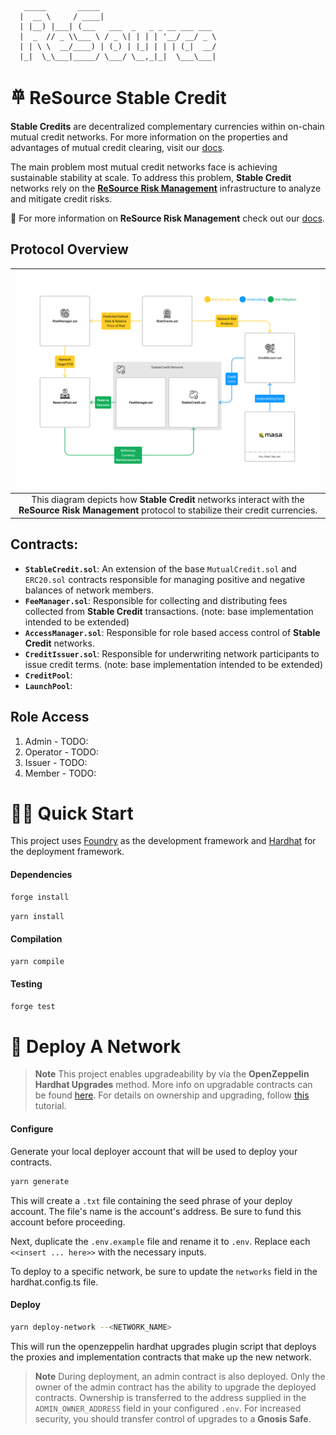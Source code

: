 ```
   _____       _____
  |  __ \     / ____|
  | |__) |___| (___   ___  _   _ _ __ ___ ___
  |  _  // _ \\___ \ / _ \| | | | '__/ __/ _ \
  | | \ \  __/____) | (_) | |_| | | | (_|  __/
  |_|  \_\___|_____/ \___/ \__,_|_|  \___\___|
```

# 𐄷 ReSource Stable Credit

**Stable Credits** are decentralized complementary currencies within on-chain mutual credit networks. For more information on the properties and advantages of mutual credit clearing, visit our [docs](https://www.blog.resource.finance/chapter-1-what-is-mutual-credit).

The main problem most mutual credit networks face is achieving sustainable stability at scale. To address this problem, **Stable Credit** networks rely on the [**ReSource Risk Management**](https://github.com/ReSource-Network/risk-management) infrastructure to analyze and mitigate credit risks.

📕 For more information on **ReSource Risk Management** check out our [docs](https://github.com/ReSource-Network/risk-management).

## Protocol Overview

|                                                            ![alt text](./Diagram.png)                                                             |
| :-----------------------------------------------------------------------------------------------------------------------------------------------: |
| This diagram depicts how **Stable Credit** networks interact with the **ReSource Risk Management** protocol to stabilize their credit currencies. |

## Contracts:

- **`StableCredit.sol`**: An extension of the base `MutualCredit.sol` and `ERC20.sol` contracts responsible for managing positive and negative balances of network members.
- **`FeeManager.sol`**: Responsible for collecting and distributing fees collected from **Stable Credit** transactions. (note: base implementation intended to be extended)
- **`AccessManager.sol`**: Responsible for role based access control of **Stable Credit** networks.
- **`CreditIssuer.sol`**: Responsible for underwriting network participants to issue credit terms. (note: base implementation intended to be extended)
- **`CreditPool`**:
- **`LaunchPool`**:

## Role Access

1. Admin - TODO:
2. Operator - TODO:
3. Issuer - TODO:
4. Member - TODO:

# 🏄‍♂️ Quick Start

This project uses [Foundry](https://github.com/foundry-rs/foundry) as the development framework and [Hardhat](https://github.com/NomicFoundation/hardhat) for the deployment framework.

#### Dependencies

```bash
forge install
```

```bash
yarn install
```

#### Compilation

```bash
yarn compile
```

#### Testing

```bash
forge test
```

# 🚀 Deploy A Network

> **Note**
> This project enables upgradeability by via the **OpenZeppelin Hardhat Upgrades** method. More info on upgradable contracts can be found [here](https://docs.openzeppelin.com/upgrades-plugins/1.x/proxies). For details on ownership and upgrading, follow [this](https://forum.openzeppelin.com/t/openzeppelin-upgrades-step-by-step-tutorial-for-hardhat) tutorial.

#### Configure

Generate your local deployer account that will be used to deploy your contracts.

```bash
yarn generate
```

This will create a `.txt` file containing the seed phrase of your deploy account. The file's name is the account's address. Be sure to fund this account before proceeding.

Next, duplicate the `.env.example` file and rename it to `.env`. Replace each `<<insert ... here>>` with the necessary inputs.

To deploy to a specific network, be sure to update the `networks` field in the hardhat.config.ts file.

#### Deploy

```bash
yarn deploy-network --<NETWORK_NAME>
```

This will run the openzeppelin hardhat upgrades plugin script that deploys the proxies and implementation contracts that make up the new network.

> **Note**
> During deployment, an admin contract is also deployed. Only the owner of the admin contract has the ability to upgrade the deployed contracts. Ownership is transferred to the address supplied in the `ADMIN_OWNER_ADDRESS` field in your configured `.env`. For increased security, you should transfer control of upgrades to a **Gnosis Safe**.
